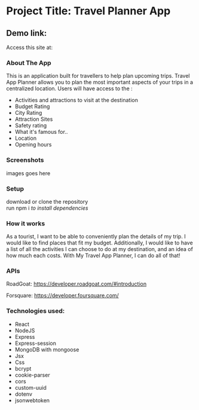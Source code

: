 # Project Title: Travel Planner App

## Demo link:

Access this site at:

### About The App

This is an application built for travellers to help plan upcoming trips.
Travel App Planner allows you to plan the most important aspects of your trips in a centralized location. Users will have access to the :

- Activities and attractions to visit at the destination
- Budget Rating
- City Rating
- Attraction Sites
- Safety rating
- What it's famous for..
- Location
- Opening hours

### Screenshots

images goes here

### Setup

download or clone the repository  
run npm i _to install dependencies_

### How it works

As a tourist, I want to be able to conveniently plan the details of my trip. I would like to find places that fit my budget. Additionally, I would like to have a list of all the activities I can choose to do at my destination, and an idea of how much each costs. With My Travel App Planner, I can do all of that!

### APIs

RoadGoat: https://developer.roadgoat.com/#introduction

Forsquare: https://developer.foursquare.com/

### Technologies used:

- React
- NodeJS
- Express
- Express-session
- MongoDB with mongoose
- Jsx
- Css
- bcrypt
- cookie-parser
- cors
- custom-uuid
- dotenv
- jsonwebtoken
